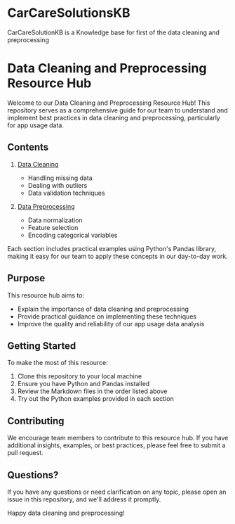 # CarCareSolutionsKB
CarCareSolutionKB is a Knowledge base for first of the data cleaning and preprocessing

# Data Cleaning and Preprocessing Resource Hub

Welcome to our Data Cleaning and Preprocessing Resource Hub! This repository serves as a comprehensive guide for our team to understand and implement best practices in data cleaning and preprocessing, particularly for app usage data.

## Contents

1. [Data Cleaning](data_cleaning.md)
   - Handling missing data
   - Dealing with outliers
   - Data validation techniques

2. [Data Preprocessing](data_preprocessing.md)
   - Data normalization
   - Feature selection
   - Encoding categorical variables

Each section includes practical examples using Python's Pandas library, making it easy for our team to apply these concepts in our day-to-day work.

## Purpose

This resource hub aims to:
- Explain the importance of data cleaning and preprocessing
- Provide practical guidance on implementing these techniques
- Improve the quality and reliability of our app usage data analysis

## Getting Started

To make the most of this resource:
1. Clone this repository to your local machine
2. Ensure you have Python and Pandas installed
3. Review the Markdown files in the order listed above
4. Try out the Python examples provided in each section

## Contributing

We encourage team members to contribute to this resource hub. If you have additional insights, examples, or best practices, please feel free to submit a pull request.

## Questions?

If you have any questions or need clarification on any topic, please open an issue in this repository, and we'll address it promptly.

Happy data cleaning and preprocessing!

